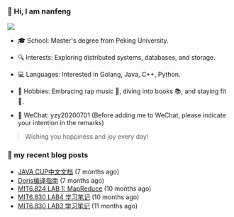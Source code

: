 ### 👋 Hi, I am nanfeng
![](https://komarev.com/ghpvc/?username=nanfeng1999)

- 🎓 School: Master's degree from Peking University.

- 🔍 Interests: Exploring distributed systems, databases, and storage.

- 💻 Languages: Interested in Golang, Java, C++, Python.

- 🎵 Hobbies: Embracing rap music 🎤, diving into books 📚, and staying fit 💪.

- 📱 WeChat: yzy20200701 (Before adding me to WeChat, please indicate your intention in the remarks)

> Wishing you happiness and joy every day!

### 📝 my recent blog posts

- [JAVA CUP中文文档](https://nanfeng1999.github.io/java-cup-zhong-wen-wen-dang/) (7 months ago)
- [Doris编译指南](https://nanfeng1999.github.io/doris-bian-yi-zhi-nan/) (7 months ago)
- [MIT6.824 LAB 1: MapReduce](https://nanfeng1999.github.io/mit6824-lab-1-mapreduce/) (10 months ago)
- [MIT6.830 LAB4 学习笔记](https://nanfeng1999.github.io/mit6830-lab4-xue-xi-bi-ji/) (10 months ago)
- [MIT6.830 LAB3 学习笔记](https://nanfeng1999.github.io/mit6830-lab3-xue-xi-bi-ji/) (11 months ago)
